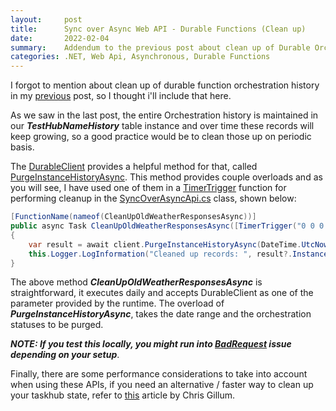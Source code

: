 ```yaml
---
layout:     post
title:      Sync over Async Web API - Durable Functions (Clean up)
date:       2022-02-04
summary:    Addendum to the previous post about clean up of Durable Orchestration History.
categories: .NET, Web Api, Asynchronous, Durable Functions 
---
```


I forgot to mention about clean up of durable function orchestration history in my [previous]({{site.url}}/Sync-over-Async-Functions) post, so I thought i'll include that here.

As we saw in the last post, the entire Orchestration history is maintained in our ***TestHubNameHistory*** table instance and over time these records will keep growing, so a good practice would be to clean those up on periodic basis. 

The [DurableClient](https://docs.microsoft.com/en-us/dotnet/api/microsoft.azure.webjobs.extensions.durabletask.idurableclient?view=azure-dotnet) provides a helpful method for that, called [PurgeInstanceHistoryAsync](https://docs.microsoft.com/en-us/dotnet/api/microsoft.azure.webjobs.extensions.durabletask.idurableorchestrationclient.purgeinstancehistoryasync?view=azure-dotnet#microsoft-azure-webjobs-extensions-durabletask-idurableorchestrationclient-purgeinstancehistoryasync(system-datetime-system-nullable((system-datetime))-system-collections-generic-ienumerable((durabletask-core-orchestrationstatus)))). This method provides couple overloads and as you will see, I have used one of them in a [TimerTrigger](https://docs.microsoft.com/en-us/azure/azure-functions/functions-bindings-timer?tabs=csharp) function for performing cleanup in the [SyncOverAsyncApi.cs](https://github.com/AdiThakker/SyncOverAsync_Functions/blob/main/SyncOverAsync_Functions/SyncOverAsyncApi.cs) class, shown below:

~~~csharp
[FunctionName(nameof(CleanUpOldWeatherResponsesAsync))]
public async Task CleanUpOldWeatherResponsesAsync([TimerTrigger("0 0 0 * * *")] /* execute every day */ TimerInfo myTimer, [DurableClient] IDurableOrchestrationClient client)
{
    var result = await client.PurgeInstanceHistoryAsync(DateTime.UtcNow.AddDays(-15), DateTime.UtcNow.AddDays(-1), new List<OrchestrationStatus> { OrchestrationStatus.Completed, OrchestrationStatus.Terminated });
    this.Logger.LogInformation("Cleaned up records: ", result?.InstancesDeleted);
}
~~~

The above method ***CleanUpOldWeatherResponsesAsync*** is straightforward, it executes daily and accepts DurableClient as one of the parameter provided by the runtime. The overload of ***PurgeInstanceHistoryAsync***, takes the date range and the orchestration statuses to be purged. 

***NOTE: If you test this locally, you might run into [BadRequest](https://github.com/Azure/azure-functions-durable-extension/issues/2007) issue depending on your setup***.

Finally, there are some performance considerations to take into account when using these APIs, if you need an alternative / faster way to clean up your taskhub state, refer to [this](https://dev.to/cgillum/resetting-your-durable-task-hubs-azure-storage-state-2ome) article by Chris Gillum.





